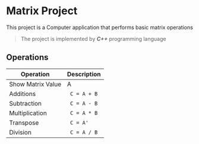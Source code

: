 # Matrix Project
This project is a Computer application that performs basic matrix operations
> The project is implemented by **_C++_** programming language
## Operations
| **Operation** | **Description** |
| - | - |
| Show Matrix Value | A |
| Additions | ` C = A + B` |
| Subtraction | ` C = A - B` |
| Multiplication | ` C = A * B` |
| Transpose | ` C = A'` |
| Division | ` C = A / B` |


